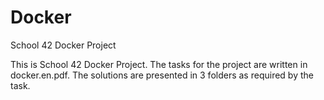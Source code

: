 # Docker
School 42 Docker Project

This is School 42 Docker Project. 
The tasks for the project are written in docker.en.pdf. 
The solutions are presented in 3 folders as required by the task.
